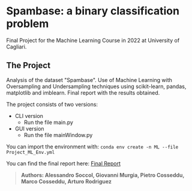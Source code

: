 # Spambase: a binary classification problem
Final Project for the Machine Learning Course in 2022 at University of Cagliari.
## The Project
Analysis of the dataset "Spambase". Use of Machine Learning with Oversampling and Undersampling techniques using scikit-learn, pandas, matplotlib and imblearn. Final report with the results obtained.


The project consists of two versions:
- CLI version 
  - Run the file main.py
- GUI version
  - Run the file mainWindow.py


You can import the environment with: `conda env create -n ML --file Project_ML_Env.yml`

You can find the final report here: [Final Report](RelazioneFinale.pdf)


> **Authors: Alessandro Soccol, Giovanni Murgia, Pietro Cosseddu, Marco Cosseddu, Arturo Rodriguez**